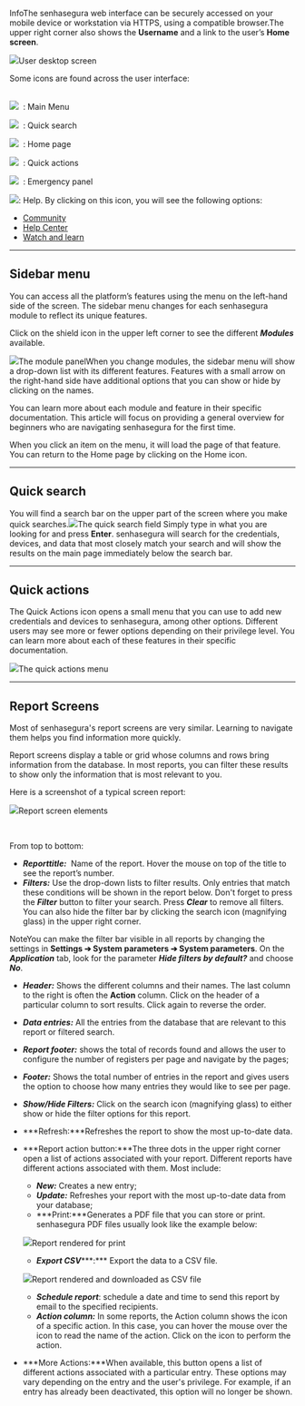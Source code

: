   


InfoThe senhasegura web interface can be securely accessed on your mobile device or workstation via HTTPS, using a compatible browser.The upper right corner also shows the **Username** and a link to the user’s **Home screen**.

  
![](https://cdn.document360.io/5a1d58df-64ce-42a2-8b23-688477d32f33/Images/Documentation/image-1664915426813.png)User desktop screen  

Some icons are found across the user interface:

   
![](https://cdn.document360.io/5a1d58df-64ce-42a2-8b23-688477d32f33/Images/Documentation/image-1664916562888.png)  : Main Menu

  
![](https://cdn.document360.io/5a1d58df-64ce-42a2-8b23-688477d32f33/Images/Documentation/image-1664915658402.png)  : Quick search

  
![](https://cdn.document360.io/5a1d58df-64ce-42a2-8b23-688477d32f33/Images/Documentation/image-1664915708494.png)  : Home page

  
![](https://cdn.document360.io/5a1d58df-64ce-42a2-8b23-688477d32f33/Images/Documentation/image-1664915719820.png)  : Quick actions

  
![](https://cdn.document360.io/5a1d58df-64ce-42a2-8b23-688477d32f33/Images/Documentation/image-1664915749569.png)  : Emergency panel

  
![](https://cdn.document360.io/5a1d58df-64ce-42a2-8b23-688477d32f33/Images/Documentation/image-1664915771315.png): Help. By clicking on this icon, you will see the following options:

* [Community](https://community.senhasegura.io/?utm_source=product&utm_medium=help&utm_campaign=help_center )
* [Help Center](https://docs.senhasegura.io/?utm_source=product&utm_medium=help&utm_campaign=help_center )
* [Watch and learn](https://www.youtube.com/channel/UCpDms35l3tcrfb8kZSpeNYw/videos )

  




---

## Sidebar menu

You can access all the platform’s features using the menu on the left\-hand side of the screen. The sidebar menu changes for each senhasegura module to reflect its unique features.

Click on the shield icon in the upper left corner to see the different ***Modules*** available.

  


![](https://cdn.document360.io/5a1d58df-64ce-42a2-8b23-688477d32f33/Images/Documentation/image-1664915901420.png)The module panelWhen you change modules, the sidebar menu will show a drop\-down list with its different features. Features with a small arrow on the right\-hand side have additional options that you can show or hide by clicking on the names.

You can learn more about each module and feature in their specific documentation. This article will focus on providing a general overview for beginners who are navigating senhasegura for the first time. 

When you click an item on the menu, it will load the page of that feature. You can return to the Home page by clicking on the Home icon. 



---

## Quick search

You will find a search bar on the upper part of the screen where you make quick searches.![](https://cdn.document360.io/5a1d58df-64ce-42a2-8b23-688477d32f33/Images/Documentation/image-1668449358842.png)The quick search field Simply type in what you are looking for and press **Enter**. senhasegura will search for the credentials, devices, and data that most closely match your search and will show the results on the main page immediately below the search bar.  


---

## Quick actions

The Quick Actions icon opens a small menu that you can use to add new credentials and devices to senhasegura, among other options. Different users may see more or fewer options depending on their privilege level. You can learn more about each of these features in their specific documentation.

  


![](https://cdn.document360.io/5a1d58df-64ce-42a2-8b23-688477d32f33/Images/Documentation/image-1664915950821.png)The quick actions menu  



---

## Report Screens

Most of senhasegura's report screens are very similar. Learning to navigate them helps you find information more quickly.

Report screens display a table or grid whose columns and rows bring information from the database. In most reports, you can filter these results to show only the information that is most relevant to you.

Here is a screenshot of a typical screen report:

  


![](https://cdn.document360.io/5a1d58df-64ce-42a2-8b23-688477d32f33/Images/Documentation/image-1681413562650.png)Report screen elements 

 

From top to bottom:

* ***Report******title:***  Name of the report. Hover the mouse on top of the title to see the report’s number.
* ***Filters:*** Use the drop\-down lists to filter results. Only entries that match these conditions will be shown in the report below. Don't forget to press the ***Filter*** button to filter your search. Press ***Clear*** to remove all filters. You can also hide the filter bar by clicking the search icon (magnifying glass) in the upper right corner.

NoteYou can make the filter bar visible in all reports by changing the settings in **Settings ➔ System parameters ➔ System parameters**. On the ***Application*** tab, look for the parameter ***Hide filters by default?*** and choose ***No***.

* ***Header:*** Shows the different columns and their names. The last column to the right is often the **Action** column. Click on the header of a particular column to sort results. Click again to reverse the order.
* ***Data entries:*** All the entries from the database that are relevant to this report or filtered search.
* ***Report footer:*** shows the total of records found and allows the user to configure the number of registers per page and navigate by the pages;
* ***Footer:*** Shows the total number of entries in the report and gives users the option to choose how many entries they would like to see per page.
* ***Show/Hide Filters:*** Click on the search icon (magnifying glass) to either show or hide the filter options for this report.
* ***Refresh:***Refreshes the report to show the most up\-to\-date data.
* ***Report action button:***The three dots in the upper right corner open a list of actions associated with your report. Different reports have different actions associated with them. Most include:
	+ ***New:*** Creates a new entry;
	+ ***Update:*** Refreshes your report with the most up\-to\-date data from your database;
	+ ***Print:***Generates a PDF file that you can store or print. senhasegura PDF files usually look like the example below:  
	  
	
	
	![](https://cdn.document360.io/5a1d58df-64ce-42a2-8b23-688477d32f33/Images/Documentation/image-1664983690276.png)Report rendered for print
	+ ***Export CSV******:*** Export the data to a CSV file.  
	  
	
	
	![](https://cdn.document360.io/5a1d58df-64ce-42a2-8b23-688477d32f33/Images/Documentation/image-1664983746863.png)Report rendered and downloaded as CSV file
	+ ***Schedule report***: schedule a date and time to send this report by email to the specified recipients.
	+ ***Action column:*** In some reports, the Action column shows the icon of a specific action. In this case, you can hover the mouse over the icon to read the name of the action. Click on the icon to perform the action.
* ***More Actions:***When available, this button opens a list of different actions associated with a particular entry. These options may vary depending on the entry and the user's privilege. For example, if an entry has already been deactivated, this option will no longer be shown.

 

  


  


